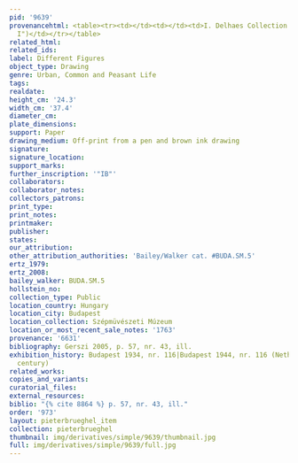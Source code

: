 ```yaml
---
pid: '9639'
provenancehtml: <table><tr><td></td><td></td><td>I. Delhaes Collection (as "Jan Brueghel
  I")</td></tr></table>
related_html:
related_ids:
label: Different Figures
object_type: Drawing
genre: Urban, Common and Peasant Life
tags:
realdate:
height_cm: '24.3'
width_cm: '37.4'
diameter_cm:
plate_dimensions:
support: Paper
drawing_medium: Off-print from a pen and brown ink drawing
signature:
signature_location:
support_marks:
further_inscription: '"IB"'
collaborators:
collaborator_notes:
collectors_patrons:
print_type:
print_notes:
printmaker:
publisher:
states:
our_attribution:
other_attribution_authorities: 'Bailey/Walker cat. #BUDA.SM.5'
ertz_1979:
ertz_2008:
bailey_walker: BUDA.SM.5
hollstein_no:
collection_type: Public
location_country: Hungary
location_city: Budapest
location_collection: Szépmüvészeti Múzeum
location_or_most_recent_sale_notes: '1763'
provenance: '6631'
bibliography: Gerszi 2005, p. 57, nr. 43, ill.
exhibition_history: Budapest 1934, nr. 116|Budapest 1944, nr. 116 (Netherlandish seventeenth
  century)
related_works:
copies_and_variants:
curatorial_files:
external_resources:
biblio: "{% cite 8864 %} p. 57, nr. 43, ill."
order: '973'
layout: pieterbrueghel_item
collection: pieterbrueghel
thumbnail: img/derivatives/simple/9639/thumbnail.jpg
full: img/derivatives/simple/9639/full.jpg
---
```

